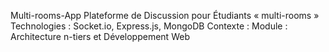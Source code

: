 Multi-rooms-App
Plateforme de Discussion pour Étudiants « multi-rooms » Technologies : Socket.io, Express.js, MongoDB Contexte : Module : Architecture n-tiers et Développement Web
